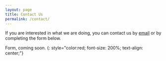 ```yaml
---
layout: page
title: Contact Us
permalink: /contact/
---
```


If you are interested in what we are doing, you can contact us by [email](mailto:moses.bangura@anu.edu.au) or by completing the form below.

Form, coming soon.
{: style="color:red; font-size: 200%; text-align: center;"}
